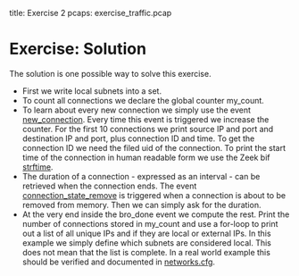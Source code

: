title: Exercise 2
pcaps: exercise_traffic.pcap

Exercise: Solution
==========================

The solution is one possible way to solve this exercise.

* First we write local subnets into a set.
* To count all connections we declare the global counter my\_count.
* To learn about every new connection we simply use the event [new\_connection](https://www.zeek.org/sphinx/scripts/base/bif/event.bif.bro.html#id-new_connection). 
  Every time this
  event is triggered we increase the counter. For the first 10 connections we print source IP and port and 
  destination IP and port, plus connection ID and time. To get the connection ID we need the filed uid of the connection.
  To print the start time of the connection in human readable form we use the Zeek bif [strftime](https://www.zeek.org/sphinx/scripts/base/bif/bro.bif.bro.html?highlight=strftime#id-strftime).
* The duration of a connection - expressed as an interval - can be retrieved when the connection ends. 
  The event [connection\_state\_remove](https://www.zeek.org/sphinx/scripts/base/bif/event.bif.bro.html?highlight=connection_state_remove#id-connection_state_remove)
  is triggered when a connection is about to be removed from memory. Then we can simply ask for the duration.
* At the very end inside the bro\_done event we compute the rest. Print the number of connections stored in my\_count
  and use a for-loop to print out a list of all unique IPs and if they are local or external IPs.
  In this example we simply define which subnets are considered local. This does not mean that the list is complete. In a real
  world example this should be verified and documented in [networks.cfg](https://www.zeek.org/sphinx/components/broctl/README.html).


